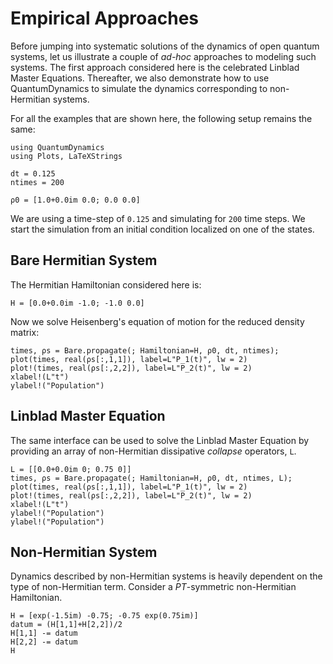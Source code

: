 # Empirical Approaches

Before jumping into systematic solutions of the dynamics of open quantum systems, let us illustrate a couple of *ad-hoc* approaches to modeling such systems. The first approach considered here is the celebrated Linblad Master Equations. Thereafter, we also demonstrate how to use QuantumDynamics to simulate the dynamics corresponding to non-Hermitian systems.

For all the examples that are shown here, the following setup remains the same:
```@example empirical
using QuantumDynamics
using Plots, LaTeXStrings

dt = 0.125
ntimes = 200

ρ0 = [1.0+0.0im 0.0; 0.0 0.0]
```
We are using a time-step of ``0.125`` and simulating for ``200`` time steps. We start the simulation from an initial condition localized on one of the states.

## Bare Hermitian System

The Hermitian Hamiltonian considered here is:
```@example empirical
H = [0.0+0.0im -1.0; -1.0 0.0]
```
Now we solve Heisenberg's equation of motion for the reduced density matrix:
```@example empirical
times, ρs = Bare.propagate(; Hamiltonian=H, ρ0, dt, ntimes);
plot(times, real(ρs[:,1,1]), label=L"P_1(t)", lw = 2)
plot!(times, real(ρs[:,2,2]), label=L"P_2(t)", lw = 2)
xlabel!(L"t")
ylabel!("Population")
```

## Linblad Master Equation
The same interface can be used to solve the Linblad Master Equation by providing an array of non-Hermitian dissipative *collapse* operators, `L`.
```@example empirical
L = [[0.0+0.0im 0; 0.75 0]]
times, ρs = Bare.propagate(; Hamiltonian=H, ρ0, dt, ntimes, L);
plot(times, real(ρs[:,1,1]), label=L"P_1(t)", lw = 2)
plot!(times, real(ρs[:,2,2]), label=L"P_2(t)", lw = 2)
xlabel!(L"t")
ylabel!("Population")
ylabel!("Population")
```

## Non-Hermitian System
Dynamics described by non-Hermitian systems is heavily dependent on the type of non-Hermitian term. Consider a *PT*-symmetric non-Hermitian Hamiltonian.
```@example empirical
H = [exp(-1.5im) -0.75; -0.75 exp(0.75im)]
datum = (H[1,1]+H[2,2])/2
H[1,1] -= datum
H[2,2] -= datum
H
```